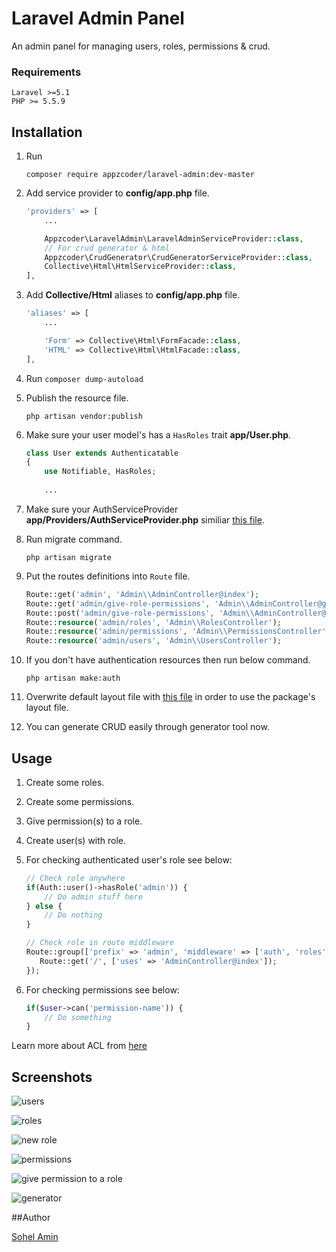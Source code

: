 # Laravel Admin Panel
An admin panel for managing users, roles, permissions & crud.

### Requirements
    Laravel >=5.1
    PHP >= 5.5.9

## Installation

1. Run
    ```
    composer require appzcoder/laravel-admin:dev-master
    ```

2. Add service provider to **config/app.php** file.
    ```php
    'providers' => [
        ...

        Appzcoder\LaravelAdmin\LaravelAdminServiceProvider::class,
        // For crud generator & html
        Appzcoder\CrudGenerator\CrudGeneratorServiceProvider::class,
        Collective\Html\HtmlServiceProvider::class,
    ],
    ```
3. Add **Collective/Html** aliases to **config/app.php** file.
    ```php
    'aliases' => [
        ...

        'Form' => Collective\Html\FormFacade::class,
        'HTML' => Collective\Html\HtmlFacade::class,
    ],
    ```
4. Run ```composer dump-autoload```

5. Publish the resource file.
    ```
    php artisan vendor:publish
    ```

6. Make sure your user model's has a ```HasRoles``` trait **app/User.php**.
    ```php
    class User extends Authenticatable
    {
        use Notifiable, HasRoles;
        
        ...
    ```
7. Make sure your AuthServiceProvider **app/Providers/AuthServiceProvider.php** similiar [this file](https://github.com/appzcoder/laravel-admin/blob/master/src/publish/Providers/AuthServiceProvider.php).

8. Run migrate command.
    ```
    php artisan migrate
    ```

9. Put the routes definitions into ```Route``` file.

    ```php
    Route::get('admin', 'Admin\\AdminController@index');
    Route::get('admin/give-role-permissions', 'Admin\\AdminController@getGiveRolePermissions');
    Route::post('admin/give-role-permissions', 'Admin\\AdminController@postGiveRolePermissions');
    Route::resource('admin/roles', 'Admin\\RolesController');
    Route::resource('admin/permissions', 'Admin\\PermissionsController');
    Route::resource('admin/users', 'Admin\\UsersController');
    ```

10. If you don't have authentication resources then run below command.
    ```
    php artisan make:auth
    ```

11. Overwrite default layout file with [this file](https://github.com/appzcoder/laravel-admin/blob/master/src/publish/views/layouts/app.blade.php) in order to use the package's layout file.

12. You can generate CRUD easily through generator tool now.

## Usage

1. Create some roles.

2. Create some permissions.

3. Give permission(s) to a role.

4. Create user(s) with role.

5. For checking authenticated user's role see below:

    ```php
    // Check role anywhere
    if(Auth::user()->hasRole('admin')) {
        // Do admin stuff here
    } else {
        // Do nothing
    }

    // Check role in route middleware
    Route::group(['prefix' => 'admin', 'middleware' => ['auth', 'roles'], 'roles' => 'admin'], function () {
       Route::get('/', ['uses' => 'AdminController@index']);
    });
    ```

6. For checking permissions see below:

    ```php
    if($user->can('permission-name')) {
        // Do something
    }
    ```

Learn more about ACL from [here](https://laravel.com/docs/5.3/authorization)

## Screenshots

![users](https://cloud.githubusercontent.com/assets/1708683/18842802/19563d0e-8438-11e6-8d2f-502dd121306e.png)

![roles](https://cloud.githubusercontent.com/assets/1708683/18842797/19400692-8438-11e6-9e4a-801fd55f3111.png)

![new role](https://cloud.githubusercontent.com/assets/1708683/18842801/1944fd96-8438-11e6-8428-afe6af3ceb46.png)

![permissions](https://cloud.githubusercontent.com/assets/1708683/18842799/19417130-8438-11e6-9119-b4961ba2c758.png)

![give permission to a role](https://cloud.githubusercontent.com/assets/1708683/18842800/1943a70c-8438-11e6-957a-a5c5cbf38c90.png)

![generator](https://cloud.githubusercontent.com/assets/1708683/18842798/1940cd70-8438-11e6-8619-7a9a8ab4bfa5.png)


##Author

[Sohel Amin](http://www.sohelamin.com)
